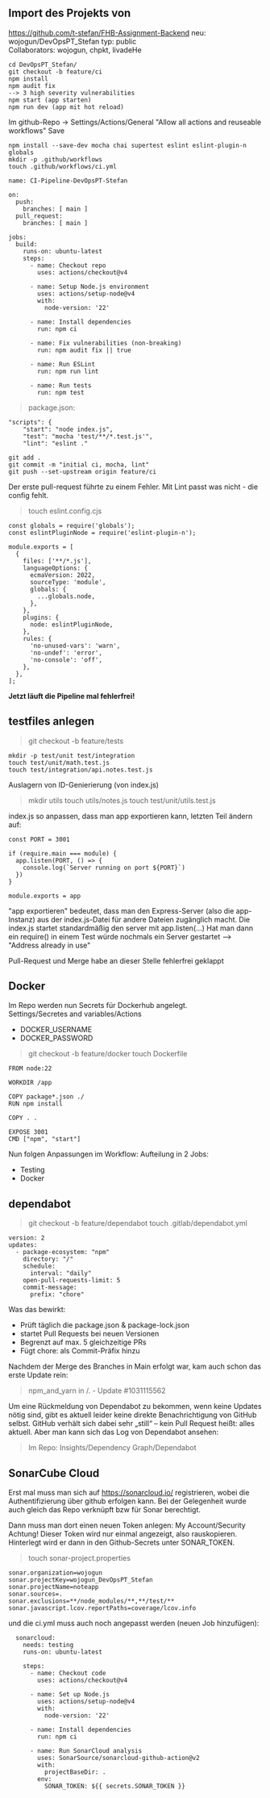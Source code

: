 
## Import des Projekts von
https://github.com/t-stefan/FHB-Assignment-Backend
neu: wojogun/DevOpsPT_Stefan
typ: public  
Collaborators: wojogun, chpkt, livadeHe

``` git clone https://github.com/wojogun/DevOpsPT_Stefan.git
cd DevOpsPT_Stefan/
git checkout -b feature/ci
npm install
npm audit fix
--> 3 high severity vulnerabilities
npm start (app starten)
npm run dev (app mit hot reload)
```

Im github-Repo -> Settings/Actions/General
  "Allow all actions and reuseable workflows"
  Save

```
npm install --save-dev mocha chai supertest eslint eslint-plugin-n globals
mkdir -p .github/workflows
touch .github/workflows/ci.yml
```
```
name: CI-Pipeline-DevOpsPT-Stefan

on:
  push:
    branches: [ main ]
  pull_request:
    branches: [ main ]

jobs:
  build:
    runs-on: ubuntu-latest
    steps:
      - name: Checkout repo
        uses: actions/checkout@v4

      - name: Setup Node.js environment
        uses: actions/setup-node@v4
        with:
          node-version: '22'

      - name: Install dependencies
        run: npm ci

      - name: Fix vulnerabilities (non-breaking)
        run: npm audit fix || true

      - name: Run ESLint
        run: npm run lint

      - name: Run tests
        run: npm test
```

> package.json:
```
"scripts": {
    "start": "node index.js",
    "test": "mocha 'test/**/*.test.js'",
    "lint": "eslint ."
```

```
git add .
git commit -m "initial ci, mocha, lint"
git push --set-upstream origin feature/ci
```

Der erste pull-request führte zu einem Fehler. Mit Lint passt was nicht - die config fehlt.

> touch eslint.config.cjs
```
const globals = require('globals');
const eslintPluginNode = require('eslint-plugin-n');

module.exports = [
  {
    files: ['**/*.js'],
    languageOptions: {
      ecmaVersion: 2022,
      sourceType: 'module',
      globals: {
        ...globals.node,
      },
    },
    plugins: {
      node: eslintPluginNode,
    },
    rules: {
      'no-unused-vars': 'warn',
      'no-undef': 'error',
      'no-console': 'off',
    },
  },
];
```
**Jetzt läuft die Pipeline mal fehlerfrei!**

## testfiles anlegen
> git checkout -b feature/tests
```
mkdir -p test/unit test/integration
touch test/unit/math.test.js
touch test/integration/api.notes.test.js
```

Auslagern von ID-Genierierung (von index.js)
> mkdir utils
> touch utils/notes.js
> touch test/unit/utils.test.js

index.js so anpassen, dass man app exportieren kann,
letzten Teil ändern auf:
```
const PORT = 3001

if (require.main === module) {
  app.listen(PORT, () => {
    console.log(`Server running on port ${PORT}`)
  })
}

module.exports = app
```
"app exportieren" bedeutet, dass man den Express-Server (also die app-Instanz) aus der index.js-Datei für andere Dateien zugänglich macht. Die index.js startet standardmäßig den server mit app.listen(...)
Hat man dann ein require() in einem Test würde nochmals ein Server gestartet --> "Address already in use"

Pull-Request und Merge habe an dieser Stelle fehlerfrei geklappt

## Docker
Im Repo werden nun Secrets für Dockerhub angelegt.  
Settings/Secretes and variables/Actions
- DOCKER_USERNAME
- DOCKER_PASSWORD

> git checkout -b feature/docker
> touch Dockerfile
```
FROM node:22

WORKDIR /app

COPY package*.json ./
RUN npm install

COPY . .

EXPOSE 3001
CMD ["npm", "start"]
```
Nun folgen Anpassungen im Workflow:
Aufteilung in 2 Jobs:
- Testing
- Docker

## dependabot
> git checkout -b feature/dependabot
> touch .gitlab/dependabot.yml
```
version: 2
updates:
  - package-ecosystem: "npm"
    directory: "/"
    schedule:
      interval: "daily"
    open-pull-requests-limit: 5
    commit-message:
      prefix: "chore"
```

Was das bewirkt:
- Prüft täglich die package.json & package-lock.json
- startet Pull Requests bei neuen Versionen
- Begrenzt auf max. 5 gleichzeitige PRs
- Fügt chore: als Commit-Präfix hinzu

Nachdem der Merge des Branches in Main erfolgt war, kam auch schon das erste Update rein:  
> npm_and_yarn in /. - Update #1031115562

Um eine Rückmeldung von Dependabot zu bekommen, wenn keine Updates nötig sind, gibt es aktuell leider keine direkte Benachrichtigung von GitHub selbst. GitHub verhält sich dabei sehr „still“ – kein Pull Request heißt: alles aktuell. Aber man kann sich das Log von Dependabot ansehen:
> Im Repo: Insights/Dependency Graph/Dependabot

## SonarCube Cloud
Erst mal muss man sich auf https://sonarcloud.io/ registrieren, wobei die Authentifizierung über github erfolgen kann. Bei der Gelegenheit wurde auch gleich das Repo verknüpft bzw für Sonar berechtigt.

Dann muss man dort einen neuen Token anlegen: My Account/Security
Achtung! Dieser Token wird nur einmal angezeigt, also rauskopieren. Hinterlegt wird er dann in den Github-Secrets unter SONAR_TOKEN.

> touch sonar-project.properties
```
sonar.organization=wojogun
sonar.projectKey=wojogun_DevOpsPT_Stefan
sonar.projectName=noteapp
sonar.sources=.
sonar.exclusions=**/node_modules/**,**/test/**
sonar.javascript.lcov.reportPaths=coverage/lcov.info
```
und die ci.yml muss auch noch angepasst werden (neuen Job hinzufügen):
```
  sonarcloud:
    needs: testing
    runs-on: ubuntu-latest

    steps:
      - name: Checkout code
        uses: actions/checkout@v4

      - name: Set up Node.js
        uses: actions/setup-node@v4
        with:
          node-version: '22'

      - name: Install dependencies
        run: npm ci

      - name: Run SonarCloud analysis
        uses: SonarSource/sonarcloud-github-action@v2
        with:
          projectBaseDir: .
        env:
          SONAR_TOKEN: ${{ secrets.SONAR_TOKEN }}

```

